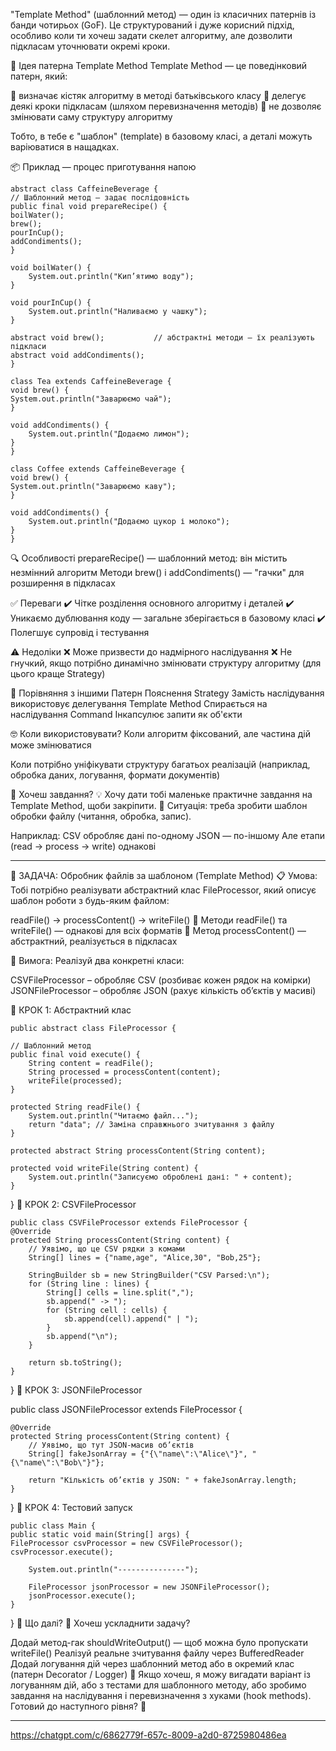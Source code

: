 "Template Method" (шаблонний метод) — 
один із класичних патернів із банди чотирьох (GoF). 
Це структурований і дуже корисний підхід, 
особливо коли ти хочеш задати скелет алгоритму, 
але дозволити підкласам уточнювати окремі кроки.

🧠 Ідея патерна Template Method
Template Method — це поведінковий патерн, який:

🔹 визначає кістяк алгоритму в методі батьківського класу
🔹 делегує деякі кроки підкласам (шляхом перевизначення методів)
🔹 не дозволяє змінювати саму структуру алгоритму

Тобто, в тебе є "шаблон" (template) в базовому класі, 
а деталі можуть варіюватися в нащадках.

📦 Приклад — процес приготування напою

    abstract class CaffeineBeverage {
    // Шаблонний метод — задає послідовність
    public final void prepareRecipe() {
    boilWater();
    brew();
    pourInCup();
    addCondiments();
    }

    void boilWater() {
        System.out.println("Кип’ятимо воду");
    }

    void pourInCup() {
        System.out.println("Наливаємо у чашку");
    }

    abstract void brew();           // абстрактні методи — їх реалізують підкласи
    abstract void addCondiments();
    }

    class Tea extends CaffeineBeverage {
    void brew() {
    System.out.println("Заварюємо чай");
    }

    void addCondiments() {
        System.out.println("Додаємо лимон");
    }
    }

    class Coffee extends CaffeineBeverage {
    void brew() {
    System.out.println("Заварюємо каву");
    }

    void addCondiments() {
        System.out.println("Додаємо цукор і молоко");
    }
    }

🔍 Особливості
prepareRecipe() — шаблонний метод: він містить незмінний алгоритм
Методи brew() і addCondiments() — "гачки" для розширення в підкласах

✅ Переваги
✔️ Чітке розділення основного алгоритму і деталей
✔️ Уникаємо дублювання коду — загальне зберігається в базовому класі
✔️ Полегшує супровід і тестування

⚠️ Недоліки
❌ Може призвести до надмірного наслідування
❌ Не гнучкий, якщо потрібно динамічно змінювати структуру 
алгоритму (для цього краще Strategy)

🥊 Порівняння з іншими
Патерн	            Пояснення
Strategy	        Замість наслідування використовує делегування
Template Method	    Спирається на наслідування
Command	            Інкапсулює запити як об'єкти

🤓 Коли використовувати?
Коли алгоритм фіксований, але частина дій може змінюватися

Коли потрібно уніфікувати структуру багатьох реалізацій (наприклад, 
обробка даних, логування, формати документів)

🧪 Хочеш завдання?
💡 Хочу дати тобі маленьке практичне завдання на Template Method, щоби закріпити.
📌 Ситуація: треба зробити шаблон обробки файлу (читання, обробка, запис).

Наприклад:
CSV обробляє дані по-одному
JSON — по-іншому
Але етапи (read → process → write) однакові

--------------------------------------------------------------

🔨 ЗАДАЧА: Обробник файлів за шаблоном (Template Method)
📋 Умова:
Тобі потрібно реалізувати абстрактний клас FileProcessor, 
який описує шаблон роботи з будь-яким файлом:

readFile() → processContent() → writeFile()
🔸 Методи readFile() та writeFile() — однакові для всіх форматів
🔸 Метод processContent() — абстрактний, реалізується в підкласах

🧩 Вимога:
Реалізуй два конкретні класи:

CSVFileProcessor – обробляє CSV (розбиває кожен рядок на комірки)
JSONFileProcessor – обробляє JSON (рахує кількість об’єктів у масиві)

🧱 КРОК 1: Абстрактний клас

    public abstract class FileProcessor {

    // Шаблонний метод
    public final void execute() {
        String content = readFile();
        String processed = processContent(content);
        writeFile(processed);
    }

    protected String readFile() {
        System.out.println("Читаємо файл...");
        return "data"; // Заміна справжнього зчитування з файлу
    }

    protected abstract String processContent(String content);

    protected void writeFile(String content) {
        System.out.println("Записуємо оброблені дані: " + content);
    }
}
🧱 КРОК 2: CSVFileProcessor

    public class CSVFileProcessor extends FileProcessor {
    @Override
    protected String processContent(String content) {
        // Уявімо, що це CSV рядки з комами
        String[] lines = {"name,age", "Alice,30", "Bob,25"};

        StringBuilder sb = new StringBuilder("CSV Parsed:\n");
        for (String line : lines) {
            String[] cells = line.split(",");
            sb.append(" -> ");
            for (String cell : cells) {
                sb.append(cell).append(" | ");
            }
            sb.append("\n");
        }

        return sb.toString();
    }
}
🧱 КРОК 3: JSONFileProcessor

public class JSONFileProcessor extends FileProcessor {

    @Override
    protected String processContent(String content) {
        // Уявімо, що тут JSON-масив об’єктів
        String[] fakeJsonArray = {"{\"name\":\"Alice\"}", "{\"name\":\"Bob\"}"};

        return "Кількість об’єктів у JSON: " + fakeJsonArray.length;
    }
}
🧪 КРОК 4: Тестовий запуск

    public class Main {
    public static void main(String[] args) {
    FileProcessor csvProcessor = new CSVFileProcessor();
    csvProcessor.execute();

        System.out.println("---------------");

        FileProcessor jsonProcessor = new JSONFileProcessor();
        jsonProcessor.execute();
    }
}
🧠 Що далі?
🔧 Хочеш ускладнити задачу?

Додай метод-гак shouldWriteOutput() — щоб можна було пропускати writeFile()
Реалізуй реальне зчитування файлу через BufferedReader
Додай логування дій через шаблонний метод або в окремий клас (патерн Decorator / Logger)
💬 Якщо хочеш, я можу вигадати варіант із логуванням дій, або з тестами для шаблонного методу,
або зробимо завдання на наслідування і перевизначення з хуками (hook methods).
Готовий до наступного рівня? 🚀

---------------------------------------------------------------------------------

https://chatgpt.com/c/6862779f-657c-8009-a2d0-8725980486ea
